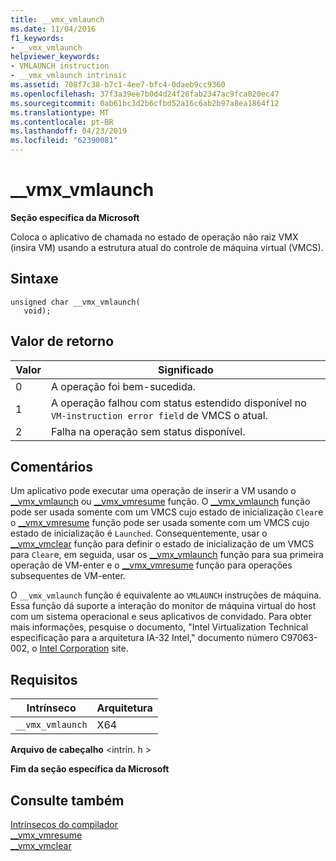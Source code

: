 ```yaml
---
title: __vmx_vmlaunch
ms.date: 11/04/2016
f1_keywords:
- __vmx_vmlaunch
helpviewer_keywords:
- VMLAUNCH instruction
- __vmx_vmlaunch intrinsic
ms.assetid: 708f7c38-b7c1-4ee7-bfc4-0daeb9cc9360
ms.openlocfilehash: 37f3a39ee7b0d4d24f26fab2347ac9fca020ec47
ms.sourcegitcommit: 0ab61bc3d2b6cfbd52a16c6ab2b97a8ea1864f12
ms.translationtype: MT
ms.contentlocale: pt-BR
ms.lasthandoff: 04/23/2019
ms.locfileid: "62390081"
---
```

# <a name="vmxvmlaunch"></a>__vmx_vmlaunch

**Seção específica da Microsoft**

Coloca o aplicativo de chamada no estado de operação não raiz VMX (insira VM) usando a estrutura atual do controle de máquina virtual (VMCS).

## <a name="syntax"></a>Sintaxe

```
unsigned char __vmx_vmlaunch(
   void);
```

## <a name="return-value"></a>Valor de retorno

|Valor|Significado|
|-----------|-------------|
|0|A operação foi bem-sucedida.|
|1|A operação falhou com status estendido disponível no `VM-instruction error field` de VMCS o atual.|
|2|Falha na operação sem status disponível.|

## <a name="remarks"></a>Comentários

Um aplicativo pode executar uma operação de inserir a VM usando o [__vmx_vmlaunch](../intrinsics/vmx-vmlaunch.md) ou [__vmx_vmresume](../intrinsics/vmx-vmresume.md) função. O [__vmx_vmlaunch](../intrinsics/vmx-vmlaunch.md) função pode ser usada somente com um VMCS cujo estado de inicialização `Clear`e o [__vmx_vmresume](../intrinsics/vmx-vmresume.md) função pode ser usada somente com um VMCS cujo estado de inicialização é `Launched`. Consequentemente, usar o [__vmx_vmclear](../intrinsics/vmx-vmclear.md) função para definir o estado de inicialização de um VMCS para `Clear`e, em seguida, usar os [__vmx_vmlaunch](../intrinsics/vmx-vmlaunch.md) função para sua primeira operação de VM-enter e o [__vmx_vmresume](../intrinsics/vmx-vmresume.md) função para operações subsequentes de VM-enter.

O `__vmx_vmlaunch` função é equivalente ao `VMLAUNCH` instruções de máquina. Essa função dá suporte a interação do monitor de máquina virtual do host com um sistema operacional e seus aplicativos de convidado. Para obter mais informações, pesquise o documento, "Intel Virtualization Technical especificação para a arquitetura IA-32 Intel," documento número C97063-002, o [Intel Corporation](https://software.intel.com/articles/intel-sdm) site.

## <a name="requirements"></a>Requisitos

|Intrínseco|Arquitetura|
|---------------|------------------|
|`__vmx_vmlaunch`|X64|

**Arquivo de cabeçalho** \<intrin. h >

**Fim da seção específica da Microsoft**

## <a name="see-also"></a>Consulte também

[Intrínsecos do compilador](../intrinsics/compiler-intrinsics.md)<br/>
[__vmx_vmresume](../intrinsics/vmx-vmresume.md)<br/>
[__vmx_vmclear](../intrinsics/vmx-vmclear.md)